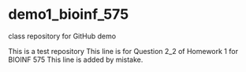 # demo1_bioinf_575
class repository for GitHub demo

This is a test repository
This line is for Question 2_2 of Homework 1 for BIOINF 575
This line is added by mistake.
